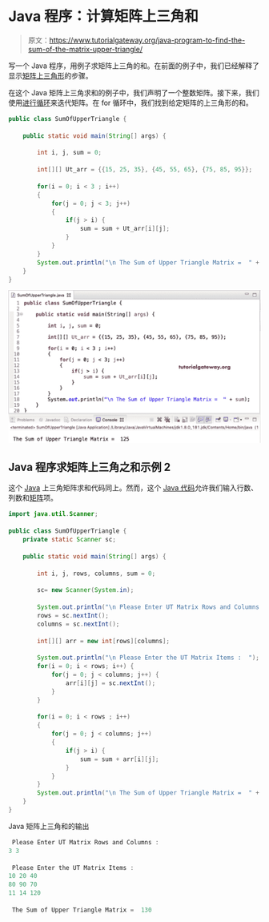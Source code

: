 # Java 程序：计算矩阵上三角和

> 原文：<https://www.tutorialgateway.org/java-program-to-find-the-sum-of-the-matrix-upper-triangle/>

写一个 Java 程序，用例子求矩阵上三角的和。在前面的例子中，我们已经解释了显示[矩阵上三角形](https://www.tutorialgateway.org/java-program-to-display-matrix-upper-triangle/)的步骤。

在这个 Java 矩阵上三角求和的例子中，我们声明了一个整数矩阵。接下来，我们使用[进行循环](https://www.tutorialgateway.org/java-for-loop/)来迭代矩阵。在 for 循环中，我们找到给定矩阵的上三角形的和。

```java
public class SumOfUpperTriangle {

	public static void main(String[] args) {

		int i, j, sum = 0;

		int[][] Ut_arr = {{15, 25, 35}, {45, 55, 65}, {75, 85, 95}};

		for(i = 0; i < 3 ; i++)
		{
			for(j = 0; j < 3; j++)
			{
				if(j > i) {
					sum = sum + Ut_arr[i][j];
				}
			}
		}
		System.out.println("\n The Sum of Upper Triangle Matrix =  " + sum);
	}
}
```

![Java Program to find the Sum of the Matrix Upper Triangle 1](img/39578244b8debd682a9fe259f60c226b.png)

## Java 程序求矩阵上三角之和示例 2

这个 [Java](https://www.tutorialgateway.org/java-tutorial/) 上三角矩阵求和代码同上。然而，这个 [Java 代码](https://www.tutorialgateway.org/learn-java-programs/)允许我们输入行数、列数和[矩阵](https://www.tutorialgateway.org/two-dimensional-array-in-java/)项。

```java
import java.util.Scanner;

public class SumOfUpperTriangle {
	private static Scanner sc;

	public static void main(String[] args) {

		int i, j, rows, columns, sum = 0;

		sc= new Scanner(System.in);

		System.out.println("\n Please Enter UT Matrix Rows and Columns :  ");
		rows = sc.nextInt();
		columns = sc.nextInt();

		int[][] arr = new int[rows][columns];

		System.out.println("\n Please Enter the UT Matrix Items :  ");
		for(i = 0; i < rows; i++) {
			for(j = 0; j < columns; j++) {
				arr[i][j] = sc.nextInt();
			}		
		}

		for(i = 0; i < rows ; i++)
		{
			for(j = 0; j < columns; j++)
			{
				if(j > i) {
					sum = sum + arr[i][j];
				}
			}
		}
		System.out.println("\n The Sum of Upper Triangle Matrix =  " + sum);
	}
}
```

Java 矩阵上三角和的输出

```java
 Please Enter UT Matrix Rows and Columns :  
3 3

 Please Enter the UT Matrix Items :  
10 20 40
80 90 70
11 14 120

 The Sum of Upper Triangle Matrix =  130
```
